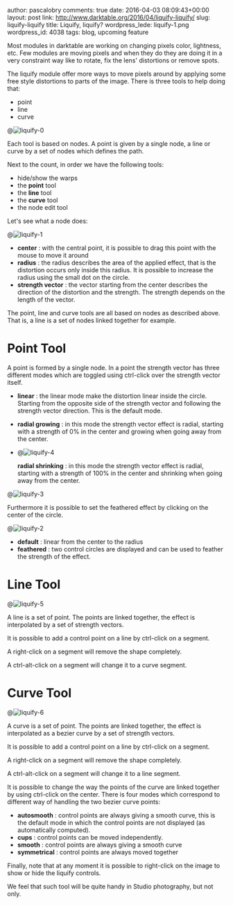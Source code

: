 author: pascalobry
comments: true
date: 2016-04-03 08:09:43+00:00
layout: post
link: http://www.darktable.org/2016/04/liquify-liquify/
slug: liquify-liquify
title: Liquify, liquify?
wordpress_lede: liquify-1.png
wordpress_id: 4038
tags: blog, upcoming feature

Most modules in darktable are working on changing pixels color, lightness, etc. Few modules are moving pixels and when they do they are doing it in a very constraint way like to rotate, fix the lens' distortions or remove spots.

The liquify module offer more ways to move pixels around by applying some free style distortions to parts of the image. There is three tools to help doing that:

* point
* line
* curve

@![liquify-0](liquify-0.png)

Each tool is based on nodes. A point is given by a single node, a line or curve by a set of nodes which defines the path.

Next to the count, in order we have the following tools:

* hide/show the warps
* the **point** tool
* the **line** tool
* the **curve** tool
* the node edit tool

Let's see what a node does:

@![liquify-1](liquify-1.png)

* **center** : with the central point, it is possible to drag this point with the mouse to move it around
* **radius** : the radius describes the area of the applied effect, that is the distortion occurs only inside this radius. It is possible to increase the radius using the small dot on the circle.
* **strength vector** : the vector starting from the center describes the direction of the distortion and the strength. The strength depends on the length of the vector.

The point, line and curve tools are all based on nodes as described above. That is, a line is a set of nodes linked together for example.

# Point Tool

A point is formed by a single node. In a point the strength vector has three different modes which are toggled using ctrl-click over the strength vector itself.

* **linear** : the linear mode make the distortion linear inside the circle. Starting from the opposite side of the strength vector and following the strength vector direction. This is the default mode.
* **radial growing** : in this mode the strength vector effect is radial, starting with a strength of 0% in the center and growing when going away from the center.
* @![liquify-4](liquify-4.png)

    **radial shrinking** : in this mode the strength vector effect is radial, starting with a strength of 100% in the center and shrinking when going away from the center.

@![liquify-3](liquify-3.png)

Furthermore it is possible to set the feathered effect by clicking on the center of the circle.

@![liquify-2](liquify-2.png)

* **default** : linear from the center to the radius
* **feathered** : two control circles are displayed and can be used to feather the strength of the effect.

# Line Tool

@![liquify-5](liquify-5.png)

A line is a set of point. The points are linked together, the effect is interpolated by a set of strength vectors.

It is possible to add a control point on a line by ctrl-click on a segment.

A right-click on a segment will remove the shape completely.

A ctrl-alt-click on a segment will change it to a curve segment.

# Curve Tool

@![liquify-6](liquify-6.png)

A curve is a set of point. The points are linked together, the effect is interpolated as a bezier curve by a set of strength vectors.

It is possible to add a control point on a line by ctrl-click on a segment.

A right-click on a segment will remove the shape completely.

A ctrl-alt-click on a segment will change it to a line segment.

It is possible to change the way the points of the curve are linked together by using ctrl-click on the center. There is four modes which correspond to different way of handling the two bezier curve points:

* **autosmooth** : control points are always giving a smooth curve, this is the default mode in which the control points are not displayed (as automatically computed).
* **cups** : control points can be moved independently.
* **smooth** : control points are always giving a smooth curve
* **symmetrical** : control points are always moved together

Finally, note that at any moment it is possible to right-click on the image to show or hide the liquify controls.

We feel that such tool will be quite handy in Studio photography, but not only.

